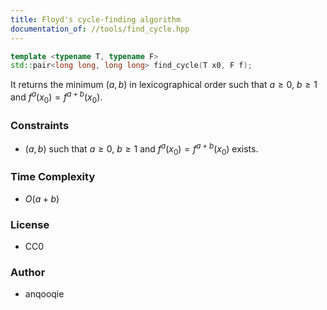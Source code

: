 ```yaml
---
title: Floyd's cycle-finding algorithm
documentation_of: //tools/find_cycle.hpp
---
```


```cpp
template <typename T, typename F>
std::pair<long long, long long> find_cycle(T x0, F f);
```

It returns the minimum $(a, b)$ in lexicographical order such that $a \geq 0$, $b \geq 1$ and $f^a(x_0) = f^{a + b}(x_0)$.

### Constraints
- $(a, b)$ such that $a \geq 0$, $b \geq 1$ and $f^a(x_0) = f^{a + b}(x_0)$ exists.

### Time Complexity
- $O(a + b)$

### License
- CC0

### Author
- anqooqie
